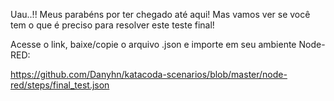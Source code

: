 Uau..!! Meus parabéns por ter chegado até aqui! Mas vamos ver se você tem o que é preciso para resolver este teste final!

Acesse o link, baixe/copie o arquivo .json e importe em seu ambiente Node-RED:

https://github.com/Danyhn/katacoda-scenarios/blob/master/node-red/steps/final_test.json